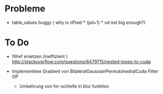 





# Probleme

- table_values buggy ( why is nPixel * (pd+1) * vd not big enough?)

# To Do

- fillref ersetzen (ineffizient )
http://stackoverflow.com/questions/6479715/nested-loops-to-cuda

- Implementiere Gradient von BilateralGaussianPermutohedralCuda Filter OP
   - Umkehrung von for-schleife in blur funktion
